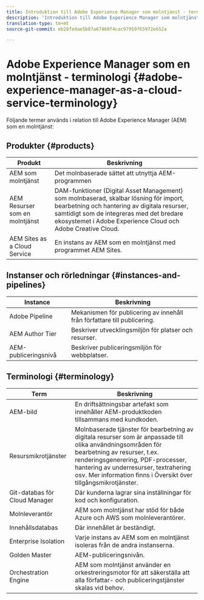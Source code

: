 ```yaml
---
title: Introduktion till Adobe Experience Manager som molntjänst - terminologi
description: 'Introduktion till Adobe Experience Manager som molntjänst - terminologi. '
translation-type: tm+mt
source-git-commit: eb28fedae5b87a67460f4cac97959f65972e652a

---
```



# Adobe Experience Manager som en molntjänst - terminologi {#adobe-experience-manager-as-a-cloud-service-terminology}

Följande termer används i relation till Adobe Experience Manager (AEM) som en molntjänst:

## Produkter {#products}

| Produkt | Beskrivning |
|---|---|
| AEM som molntjänst | Det molnbaserade sättet att utnyttja AEM-programmen |
| AEM Resurser som en molntjänst | DAM-funktioner (Digital Asset Management) som molnbaserad, skalbar lösning för import, bearbetning och hantering av digitala resurser, samtidigt som de integreras med det bredare ekosystemet i Adobe Experience Cloud och Adobe Creative Cloud. |
| AEM Sites as a Cloud Service | En instans av AEM som en molntjänst med programmet AEM Sites. |

## Instanser och rörledningar {#instances-and-pipelines}

| Instance | Beskrivning |
|---|---|
| Adobe Pipeline | Mekanismen för publicering av innehåll från författare till publicering. |
| AEM Author Tier | Beskriver utvecklingsmiljön för platser och resurser. |
| AEM-publiceringsnivå | Beskriver publiceringsmiljön för webbplatser. |


<!-- This section of the table must be alphabetic -->

## Terminologi {#terminology}

| Term | Beskrivning |
|---|---|
| AEM-bild | En driftsättningsbar artefakt som innehåller AEM-produktkoden tillsammans med kundkoden. |
| Resursmikrotjänster | Molnbaserade tjänster för bearbetning av digitala resurser som är anpassade till olika användningsområden för bearbetning av resurser, t.ex. renderingsgenerering, PDF-processer, hantering av underresurser, textrahering osv. Mer information finns i Översikt över [](/help/assets/asset-microservices-overview.md)tillgångsmikrotjänster. |
| Git-databas för Cloud Manager | Där kunderna lagrar sina inställningar för kod och konfiguration. |
| Molnleverantör | AEM som molntjänst har stöd för både Azure och AWS som molnleverantörer. |
| Innehållsdatabas | Där innehållet är beständigt. |
| Enterprise Isolation | Varje instans av AEM som en molntjänst isoleras från de andra instanserna. |
| Golden Master | AEM-publiceringsnivån. |
| Orchestration Engine | AEM som molntjänst använder en orkestreringsmotor för att säkerställa att alla författar- och publiceringstjänster skalas vid behov. |
